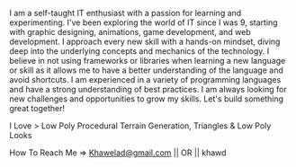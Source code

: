 I am a self-taught IT enthusiast with a passion for learning and experimenting. I've been exploring the world of IT since I was 9, starting with graphic designing, animations, game development, and web development. I approach every new skill with a hands-on mindset, diving deep into the underlying concepts and mechanics of the technology. I believe in not using frameworks or libraries when learning a new language or skill as it allows me to have a better understanding of the language and avoid shortcuts. I am experienced in a variety of programming languages and have a strong understanding of best practices. I am always looking for new challenges and opportunities to grow my skills. Let's build something great together!

I Love > Low Poly Procedural Terrain Generation, Triangles & Low Poly Looks

How To Reach Me => Khawelad@gmail.com || OR || khawd 
